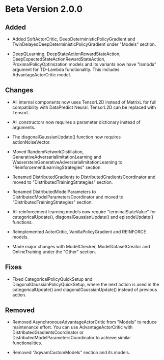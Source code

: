 # Beta Version 2.0.0

## Added

* Added SoftActorCritic, DeepDeterministicPolicyGradient and TwinDelayedDeepDeterministicPolicyGradient under "Models" section.

* DeepQLearning, DeepStateActionRewardStateAction, DeepExpectedStateActionRewardStateAction, ProximalPolicyOptimization models and its variants now have "lambda" argument for TD-Lambda functionality. This includes AdvantageActorCritic model.

## Changes

* All internal components now uses TensorL2D instead of MatrixL for full compatibility with DataPredict Neural. TensorL2D can be replaced with TensorL.

* All constructors now requires a parameter dictionary instead of arguments.

* The diagonalGaussianUpdate() function now requires actionNoiseVector.

* Moved RandomNetworkDistillation, GenerativeAdversarialImitationLearning and WassersteinGenerativeAdversarialImitationLearning to "ReinforcementLearningStrategies" section.

* Renamed DistributedGradients to DistributedGradientsCoordinator and moved to "DistributedTrainingStrategies" section.

* Renamed DistributedModelParameters to DistributedModelParametersCoordinator and moved to "DistributedTrainingStrategies" section.

* All reinforcement learning models now require "terminalStateValue" for categoricalUpdate(), diagonalGaussianUpdate() and episodeUpdate() functions.

* Reimplemented ActorCritic, VanillaPolicyGradient and REINFORCE models.

* Made major changes with ModelChecker, ModelDatasetCreator and OnlineTraining under the "Other" section.

## Fixes

* Fixed CategoricalPolicyQuickSetup and DiagonalGaussianPolicyQuickSetup, where the next action is used in the categoricalUpdate() and diagonalGaussianUpdate() instead of previous action.

## Removed

* Removed AsynchronousAdvantageActorCritic from "Models" to reduce maintenance effort. You can use AdvantageActorCritic with DistributedGradientsCoordinator or DistributedModelParametersCoordinator to achieve similar functionalities.

* Removed "AqwamCustomModels" section and its models.